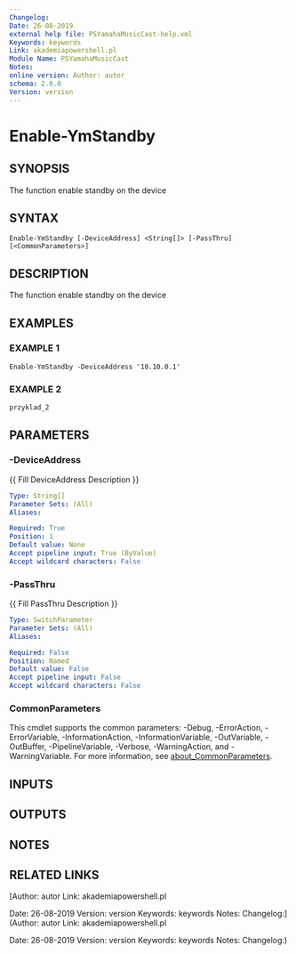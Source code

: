 ```yaml
---
Changelog:
Date: 26-08-2019
external help file: PSYamahaMusicCast-help.xml
Keywords: keywords
Link: akademiapowershell.pl
Module Name: PSYamahaMusicCast
Notes:
online version: Author: autor
schema: 2.0.0
Version: version
---
```


# Enable-YmStandby

## SYNOPSIS
The function enable standby on the device

## SYNTAX

```
Enable-YmStandby [-DeviceAddress] <String[]> [-PassThru] [<CommonParameters>]
```

## DESCRIPTION
The function enable standby on the device

## EXAMPLES

### EXAMPLE 1
```
Enable-YmStandby -DeviceAddress '10.10.0.1'
```

### EXAMPLE 2
```
przyklad_2
```

## PARAMETERS

### -DeviceAddress
{{ Fill DeviceAddress Description }}

```yaml
Type: String[]
Parameter Sets: (All)
Aliases:

Required: True
Position: 1
Default value: None
Accept pipeline input: True (ByValue)
Accept wildcard characters: False
```

### -PassThru
{{ Fill PassThru Description }}

```yaml
Type: SwitchParameter
Parameter Sets: (All)
Aliases:

Required: False
Position: Named
Default value: False
Accept pipeline input: False
Accept wildcard characters: False
```

### CommonParameters
This cmdlet supports the common parameters: -Debug, -ErrorAction, -ErrorVariable, -InformationAction, -InformationVariable, -OutVariable, -OutBuffer, -PipelineVariable, -Verbose, -WarningAction, and -WarningVariable. For more information, see [about_CommonParameters](http://go.microsoft.com/fwlink/?LinkID=113216).

## INPUTS

## OUTPUTS

## NOTES

## RELATED LINKS

[Author: autor
Link: akademiapowershell.pl

Date: 26-08-2019
Version: version
Keywords: keywords
Notes:
Changelog:](Author: autor
Link: akademiapowershell.pl

Date: 26-08-2019
Version: version
Keywords: keywords
Notes:
Changelog:)


